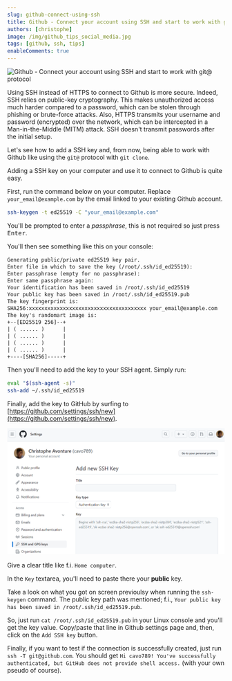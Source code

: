 ```yaml
---
slug: github-connect-using-ssh
title: Github - Connect your account using SSH and start to work with git@ protocol
authors: [christophe]
image: /img/github_tips_social_media.jpg
tags: [github, ssh, tips]
enableComments: true
---
```

![Github - Connect your account using SSH and start to work with git@ protocol](/img/github_tips_header.jpg)

Using SSH instead of HTTPS to connect to Github is more secure. Indeed, SSH relies on public-key cryptography. This makes unauthorized access much harder compared to a password, which can be stolen through phishing or brute-force attacks. Also, HTTPS transmits your username and password (encrypted) over the network, which can be intercepted in a Man-in-the-Middle (MITM) attack. SSH doesn't transmit passwords after the initial setup.

Let's see how to add a SSH key and, from now, being able to work with Github like using the `git@` protocol with `git clone`.

<!-- truncate -->

Adding a SSH key on your computer and use it to connect to Github is quite easy.

First, run the command below on your computer. Replace `your_email@example.com` by the email linked to your existing Github account.

```bash
ssh-keygen -t ed25519 -C "your_email@example.com"
```

You'll be prompted to enter a *passphrase*, this is not required so just press <kbd>Enter</kbd>.

You'll then see something like this on your console:

```text
Generating public/private ed25519 key pair.
Enter file in which to save the key (/root/.ssh/id_ed25519):
Enter passphrase (empty for no passphrase):
Enter same passphrase again:
Your identification has been saved in /root/.ssh/id_ed25519
Your public key has been saved in /root/.ssh/id_ed25519.pub
The key fingerprint is:
SHA256:xxxxxxxxxxxxxxxxxxxxxxxxxxxxxxxxxxxxxx your_email@example.com
The key's randomart image is:
+--[ED25519 256]--+
| ( ...... )      |
| ( ...... )      |
| ( ...... )      |
| ( ...... )      |
+----[SHA256]-----+
```

Then you'll need to add the key to your SSH agent. Simply run:

```bash
eval "$(ssh-agent -s)"
ssh-add ~/.ssh/id_ed25519
```

Finally, add the key to GitHub by surfing to [https://github.com/settings/ssh/new](https://github.com/settings/ssh/new).

![Github - Add SSH key](images/ssh_add_key.png)

Give a clear title like f.i. `Home computer`.

In the `Key` textarea, you'll need to paste there your **public** key.

Take a look on what you got on screen previoulsy when running the `ssh-keygen` command. The public key path was mentioned; f.i., `Your public key has been saved in /root/.ssh/id_ed25519.pub`.

So, just run `cat /root/.ssh/id_ed25519.pub` in your Linux console and you'll get the key value. Copy/paste that line in Github settings page and, then, click on the `Add SSH key` button.

Finally, if you want to test if the connection is successfully created, just run `ssh -T git@github.com`. You should get `Hi cavo789! You've successfully authenticated, but GitHub does not provide shell access.` (with your own pseudo of course).
